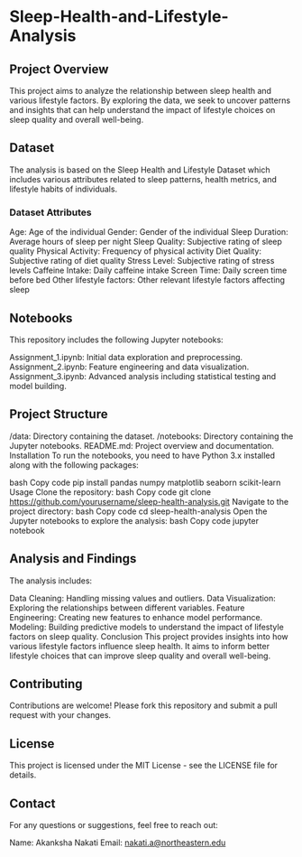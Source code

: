 # Sleep-Health-and-Lifestyle-Analysis

## Project Overview
This project aims to analyze the relationship between sleep health and various lifestyle factors. By exploring the data, we seek to uncover patterns and insights that can help understand the impact of lifestyle choices on sleep quality and overall well-being.

## Dataset
The analysis is based on the Sleep Health and Lifestyle Dataset which includes various attributes related to sleep patterns, health metrics, and lifestyle habits of individuals.

### Dataset Attributes
Age: Age of the individual
Gender: Gender of the individual
Sleep Duration: Average hours of sleep per night
Sleep Quality: Subjective rating of sleep quality
Physical Activity: Frequency of physical activity
Diet Quality: Subjective rating of diet quality
Stress Level: Subjective rating of stress levels
Caffeine Intake: Daily caffeine intake
Screen Time: Daily screen time before bed
Other lifestyle factors: Other relevant lifestyle factors affecting sleep

## Notebooks
This repository includes the following Jupyter notebooks:

Assignment_1.ipynb: Initial data exploration and preprocessing.
Assignment_2.ipynb: Feature engineering and data visualization.
Assignment_3.ipynb: Advanced analysis including statistical testing and model building.

## Project Structure
/data: Directory containing the dataset.
/notebooks: Directory containing the Jupyter notebooks.
README.md: Project overview and documentation.
Installation
To run the notebooks, you need to have Python 3.x installed along with the following packages:

bash
Copy code
pip install pandas numpy matplotlib seaborn scikit-learn
Usage
Clone the repository:
bash
Copy code
git clone https://github.com/yourusername/sleep-health-analysis.git
Navigate to the project directory:
bash
Copy code
cd sleep-health-analysis
Open the Jupyter notebooks to explore the analysis:
bash
Copy code
jupyter notebook

## Analysis and Findings
The analysis includes:

Data Cleaning: Handling missing values and outliers.
Data Visualization: Exploring the relationships between different variables.
Feature Engineering: Creating new features to enhance model performance.
Modeling: Building predictive models to understand the impact of lifestyle factors on sleep quality.
Conclusion
This project provides insights into how various lifestyle factors influence sleep health. It aims to inform better lifestyle choices that can improve sleep quality and overall well-being.

## Contributing
Contributions are welcome! Please fork this repository and submit a pull request with your changes.

## License
This project is licensed under the MIT License - see the LICENSE file for details.

## Contact
For any questions or suggestions, feel free to reach out:

Name: Akanksha Nakati
Email: nakati.a@northeastern.edu

